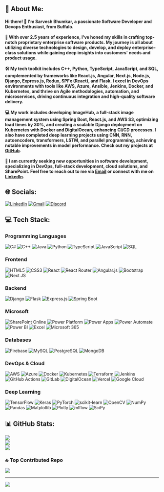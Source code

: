 ## 💫 About Me:
#### Hi there! 👋 I'm Sarvesh Bhumkar, a passionate Software Developer and Devops Enthusiast, from Buffalo.<br><br>🚀 With over 2.5 years of experience, I've honed my skills in crafting top-notch proprietary enterprise software products. My journey is all about utilizing diverse technologies to design, develop, and deploy enterprise-class solutions while gaining deep insights into customers' needs and product usage.<br><br> 🛠️ My tech toolkit includes C++, Python, TypeScript, JavaScript, and SQL, complemented by frameworks like React.js, Angular, Next.js, Node.js, Django, Express.js, Redux, SPFx (React), and Flask. I excel in DevOps environments with tools like AWS, Azure, Ansible, Jenkins, Docker, and Kubernetes, and thrive on Agile methodologies, automation, and microservices, driving continuous integration and high-quality software delivery.<br><br> 💻 My work includes developing ImageHub, a full-stack image management system using Spring Boot, React.js, and AWS S3, optimizing load times by 30%, and creating a scalable Django deployment on Kubernetes with Docker and DigitalOcean, enhancing CI/CD processes. I also have completed deep learning projects using CNN, RNN, autoencoders, transformers, LSTM, and parallel programming, achieving notable improvements in model performance. Check out my projects at <a href="https://github.com/sbhumkar07?tab=repositories" target="_blank">GitHub</a>. <br><br>🤝 I am currently seeking new opportunities in software development, specializing in DevOps, full-stack development, cloud solutions, and SharePoint. Feel free to reach out to me via <a href="mailto:sarveshbhumkar27@gmail.com" target="_blank">Email</a> or connect with me on <a href="https://linkedin.com/in/sarvesh-bhumkar" target="_blank">LinkedIn</a>. <br>


## 🌐 Socials:
[![LinkedIn](https://img.shields.io/badge/LinkedIn-%230077B5.svg?logo=linkedin&logoColor=white)](https://linkedin.com/in/sarvesh-bhumkar) 
[![Gmail](https://img.shields.io/badge/Gmail-%23D14836.svg?logo=gmail&logoColor=white)](mailto:sarveshbhumkar27@gmail.com)
[![Discord](https://img.shields.io/badge/Discord-%237289DA.svg?logo=discord&logoColor=white)](https://discord.gg/yellowflash77) 

## 💻 Tech Stack:

### Programming Languages
![C#](https://img.shields.io/badge/c%23-%23239120.svg?style=for-the-badge&logo=csharp&logoColor=white) 
![C++](https://img.shields.io/badge/c++-%2300599C.svg?style=for-the-badge&logo=c%2B%2B&logoColor=white) 
![Java](https://img.shields.io/badge/java-%23ED8B00.svg?style=for-the-badge&logo=openjdk&logoColor=white) 
![Python](https://img.shields.io/badge/python-3670A0?style=for-the-badge&logo=python&logoColor=ffdd54) 
![TypeScript](https://img.shields.io/badge/typescript-%23007ACC.svg?style=for-the-badge&logo=typescript&logoColor=white) 
![JavaScript](https://img.shields.io/badge/javascript-%23323330.svg?style=for-the-badge&logo=javascript&logoColor=%23F7DF1E) 
![SQL](https://img.shields.io/badge/sql-%23074C73.svg?style=for-the-badge&logo=sql&logoColor=white)

### Frontend
![HTML5](https://img.shields.io/badge/html5-%23E34F26.svg?style=for-the-badge&logo=html5&logoColor=white) 
![CSS3](https://img.shields.io/badge/css3-%231572B6.svg?style=for-the-badge&logo=css3&logoColor=white) 
![React](https://img.shields.io/badge/react-%2320232a.svg?style=for-the-badge&logo=react&logoColor=%2361DAFB) 
![React Router](https://img.shields.io/badge/React_Router-CA4245?style=for-the-badge&logo=react-router&logoColor=white) 
![Angular.js](https://img.shields.io/badge/angular.js-%23E23237.svg?style=for-the-badge&logo=angularjs&logoColor=white) 
![Bootstrap](https://img.shields.io/badge/bootstrap-%238511FA.svg?style=for-the-badge&logo=bootstrap&logoColor=white) 
![Next JS](https://img.shields.io/badge/Next-black?style=for-the-badge&logo=next.js&logoColor=white)

### Backend
![Django](https://img.shields.io/badge/django-%23092E20.svg?style=for-the-badge&logo=django&logoColor=white) 
![Flask](https://img.shields.io/badge/flask-%23000.svg?style=for-the-badge&logo=flask&logoColor=white) 
![Express.js](https://img.shields.io/badge/express.js-%23404d59.svg?style=for-the-badge&logo=express&logoColor=%2361DAFB) 
![Spring Boot](https://img.shields.io/badge/spring_boot-%236DB33F.svg?style=for-the-badge&logo=spring&logoColor=white)

### Microsoft
![SharePoint Online](https://img.shields.io/badge/SharePoint%20Online-%230C6F8C.svg?style=for-the-badge&logo=sharepoint&logoColor=white)
![Power Platform](https://img.shields.io/badge/Power%20Platform-%23009D4C.svg?style=for-the-badge&logo=power-platform&logoColor=white)
![Power Apps](https://img.shields.io/badge/Power%20Apps-%23E10047.svg?style=for-the-badge&logo=powerapps&logoColor=white)
![Power Automate](https://img.shields.io/badge/Power%20Automate-%23172C6D.svg?style=for-the-badge&logo=power-automate&logoColor=white)
![Power BI](https://img.shields.io/badge/Power%20BI-%23F2C811.svg?style=for-the-badge&logo=powerbi&logoColor=black)
![Excel](https://img.shields.io/badge/Excel-%2317A2B8.svg?style=for-the-badge&logo=microsoft-excel&logoColor=white)
![Microsoft 365](https://img.shields.io/badge/Microsoft%20365-%2303658C.svg?style=for-the-badge&logo=microsoft-365&logoColor=white)

### Databases
![Firebase](https://img.shields.io/badge/firebase-%23039BE5.svg?style=for-the-badge&logo=firebase) 
![MySQL](https://img.shields.io/badge/mysql-4479A1.svg?style=for-the-badge&logo=mysql&logoColor=white)
![PostgreSQL](https://img.shields.io/badge/PostgreSQL-%23316192.svg?style=for-the-badge&logo=postgresql&logoColor=white) 
![MongoDB](https://img.shields.io/badge/MongoDB-%234ea94b.svg?style=for-the-badge&logo=mongodb&logoColor=white)

### DevOps & Cloud
![AWS](https://img.shields.io/badge/AWS-%23FF9900.svg?style=for-the-badge&logo=amazon-aws&logoColor=white) 
![Azure](https://img.shields.io/badge/azure-%230072C6.svg?style=for-the-badge&logo=microsoftazure&logoColor=white) 
![Docker](https://img.shields.io/badge/docker-%230db7ed.svg?style=for-the-badge&logo=docker&logoColor=white) 
![Kubernetes](https://img.shields.io/badge/kubernetes-%23326ce5.svg?style=for-the-badge&logo=kubernetes&logoColor=white) 
![Terraform](https://img.shields.io/badge/terraform-%235835CC.svg?style=for-the-badge&logo=terraform&logoColor=white) 
![Jenkins](https://img.shields.io/badge/jenkins-%232C5263.svg?style=for-the-badge&logo=jenkins&logoColor=white) 
![GitHub Actions](https://img.shields.io/badge/github%20actions-%232671E5.svg?style=for-the-badge&logo=githubactions&logoColor=white) 
![GitLab](https://img.shields.io/badge/gitlab-%23181717.svg?style=for-the-badge&logo=gitlab&logoColor=white) 
![DigitalOcean](https://img.shields.io/badge/DigitalOcean-%230167ff.svg?style=for-the-badge&logo=digitalOcean&logoColor=white) 
![Vercel](https://img.shields.io/badge/vercel-%23000000.svg?style=for-the-badge&logo=vercel&logoColor=white) 
![Google Cloud](https://img.shields.io/badge/GoogleCloud-%234285F4.svg?style=for-the-badge&logo=google-cloud&logoColor=white)

### Deep Learning
![TensorFlow](https://img.shields.io/badge/TensorFlow-%23FF6F00.svg?style=for-the-badge&logo=TensorFlow&logoColor=white) 
![Keras](https://img.shields.io/badge/Keras-%23D00000.svg?style=for-the-badge&logo=Keras&logoColor=white) 
![PyTorch](https://img.shields.io/badge/PyTorch-%23EE4C2C.svg?style=for-the-badge&logo=PyTorch&logoColor=white) 
![scikit-learn](https://img.shields.io/badge/scikit--learn-%23F7931E.svg?style=for-the-badge&logo=scikit-learn&logoColor=white) 
![OpenCV](https://img.shields.io/badge/opencv-%23white.svg?style=for-the-badge&logo=opencv&logoColor=white) 
![NumPy](https://img.shields.io/badge/numpy-%23013243.svg?style=for-the-badge&logo=numpy&logoColor=white) 
![Pandas](https://img.shields.io/badge/pandas-%23150458.svg?style=for-the-badge&logo=pandas&logoColor=white) 
![Matplotlib](https://img.shields.io/badge/Matplotlib-%23ffffff.svg?style=for-the-badge&logo=Matplotlib&logoColor=black) 
![Plotly](https://img.shields.io/badge/Plotly-%233F4F75.svg?style=for-the-badge&logo=plotly&logoColor=white) 
![mlflow](https://img.shields.io/badge/mlflow-%23d9ead3.svg?style=for-the-badge&logo=numpy&logoColor=blue) 
![SciPy](https://img.shields.io/badge/SciPy-%230C55A5.svg?style=for-the-badge&logo=scipy&logoColor=%white)

## 📊 GitHub Stats:
![](https://github-readme-stats.vercel.app/api?username=sbhumkar07&theme=gotham&hide_border=false&include_all_commits=true&count_private=false)<br/>
![](https://github-readme-streak-stats.herokuapp.com/?user=sbhumkar07&theme=gotham&hide_border=false)<br/>
![](https://github-readme-stats.vercel.app/api/top-langs/?username=sbhumkar07&theme=gotham&hide_border=false&include_all_commits=true&count_private=false&layout=compact)

<!--### ✍️ Random Dev Quote
![](https://quotes-github-readme.vercel.app/api?type=horizontal&theme=radical)
-->

### 🔝 Top Contributed Repo
![](https://github-contributor-stats.vercel.app/api?username=sbhumkar07&limit=5&theme=dark&combine_all_yearly_contributions=true)

---
[![](https://visitcount.itsvg.in/api?id=sbhumkar07&icon=0&color=0)](https://visitcount.itsvg.in)

<!-- Proudly created with GPRM ( https://gprm.itsvg.in ) -->
